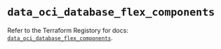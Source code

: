 # `data_oci_database_flex_components`

Refer to the Terraform Registory for docs: [`data_oci_database_flex_components`](https://registry.terraform.io/providers/oracle/oci/6.18.0/docs/data-sources/database_flex_components).
